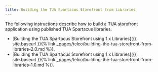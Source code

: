 ```yaml
---
title: Building the TUA Spartacus Storefront from Libraries
---
```


The following instructions describe how to build a TUA storefront application using published TUA Spartacus libraries.

- [Building the TUA Spartacus Storefront using 1.x Libraries]({{ site.baseurl }}{% link _pages/telco/building-the-tua-storefront-from-libraries-2.0.md %}).
- [Building the TUA Spartacus Storefront using 1.x Libraries]({{ site.baseurl }}{% link _pages/telco/building-the-tua-storefront-from-libraries-1.0.md %}).

